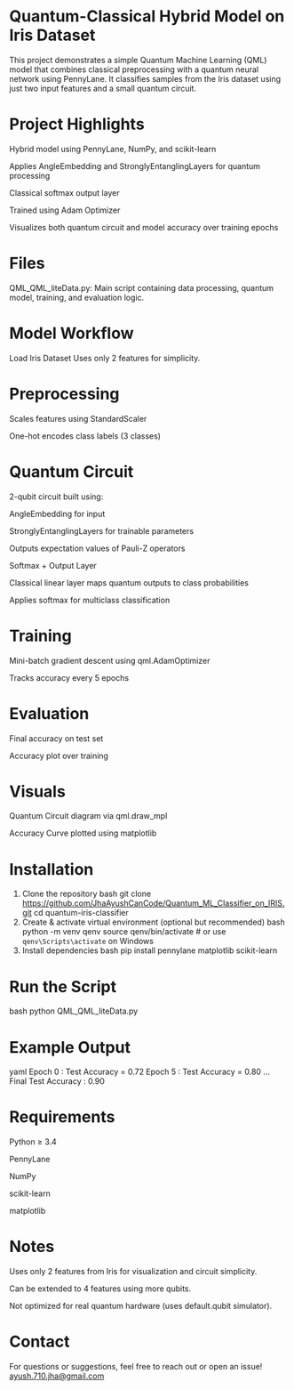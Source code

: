 # Quantum-Classical Hybrid Model on Iris Dataset
This project demonstrates a simple Quantum Machine Learning (QML) model that combines classical preprocessing with a quantum neural network using PennyLane. It classifies samples from the Iris dataset using just two input features and a small quantum circuit.

# Project Highlights
Hybrid model using PennyLane, NumPy, and scikit-learn

Applies AngleEmbedding and StronglyEntanglingLayers for quantum processing

Classical softmax output layer

Trained using Adam Optimizer

Visualizes both quantum circuit and model accuracy over training epochs

#  Files
QML_QML_liteData.py: Main script containing data processing, quantum model, training, and evaluation logic.

#  Model Workflow
Load Iris Dataset
Uses only 2 features for simplicity.

# Preprocessing

Scales features using StandardScaler

One-hot encodes class labels (3 classes)

# Quantum Circuit

2-qubit circuit built using:

AngleEmbedding for input

StronglyEntanglingLayers for trainable parameters

Outputs expectation values of Pauli-Z operators

Softmax + Output Layer

Classical linear layer maps quantum outputs to class probabilities

Applies softmax for multiclass classification

# Training

Mini-batch gradient descent using qml.AdamOptimizer

Tracks accuracy every 5 epochs

# Evaluation

Final accuracy on test set

Accuracy plot over training

#  Visuals
Quantum Circuit diagram via qml.draw_mpl

Accuracy Curve plotted using matplotlib

# Installation
1. Clone the repository
bash
git clone https://github.com/JhaAyushCanCode/Quantum_ML_Classifier_on_IRIS.git
cd quantum-iris-classifier
2. Create & activate virtual environment (optional but recommended)
bash
python -m venv qenv
source qenv/bin/activate   # or use `qenv\Scripts\activate` on Windows
3. Install dependencies
bash
pip install pennylane matplotlib scikit-learn
#  Run the Script
bash
python QML_QML_liteData.py
# Example Output
yaml
Epoch 0 : Test Accuracy = 0.72
Epoch 5 : Test Accuracy = 0.80
...
Final Test Accuracy : 0.90
# Requirements
Python ≥ 3.4

PennyLane

NumPy

scikit-learn

matplotlib

# Notes
Uses only 2 features from Iris for visualization and circuit simplicity.

Can be extended to 4 features using more qubits.

Not optimized for real quantum hardware (uses default.qubit simulator).

# Contact
For questions or suggestions, feel free to reach out or open an issue!
ayush.710.jha@gmail.com
